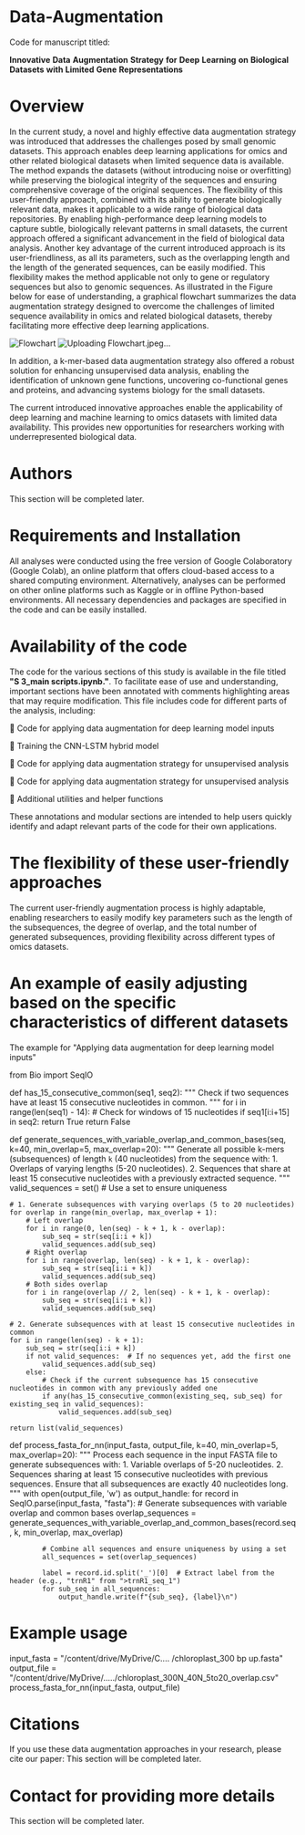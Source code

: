 # Data-Augmentation
Code for manuscript titled:

**Innovative** **Data** **Augmentation** **Strategy** **for** **Deep** **Learning** **on** **Biological** **Datasets** **with** **Limited** **Gene** **Representations**


# Overview
In the current study, a novel and highly effective data augmentation strategy was introduced that addresses the challenges posed by small genomic datasets. This approach enables deep learning applications for omics and other related biological datasets when limited sequence data is available. The method expands the datasets (without introducing noise or overfitting) while preserving the biological integrity of the sequences and ensuring comprehensive coverage of the original sequences. The flexibility of this user-friendly approach, combined with its ability to generate biologically relevant data, makes it applicable to a wide range of biological data repositories. By enabling high-performance deep learning models to capture subtle, biologically relevant patterns in small datasets, the current approach offered a significant advancement in the field of biological data analysis. Another key advantage of the current introduced approach is its user-friendliness, as all its parameters, such as the overlapping length and the length of the generated sequences, can be easily modified. This flexibility makes the method applicable not only to gene or regulatory sequences but also to genomic sequences. As illustrated in the Figure below for ease of understanding, a graphical flowchart summarizes the data augmentation strategy designed to overcome the challenges of limited sequence availability in omics and related biological datasets, thereby facilitating more effective deep learning applications.

![Flowchart](https://github.com/user-attachments/assets/56939990-8065-429c-ac3e-6bbf3fe4fe4d)
![Uploading Flowchart.jpeg…]()


In addition, a k-mer-based data augmentation strategy also offered a robust solution for enhancing unsupervised data analysis, enabling the identification of unknown gene functions, uncovering co-functional genes and proteins, and advancing systems biology for the small datasets. 

The current introduced innovative approaches enable the applicability of deep learning and machine learning to omics datasets with limited data availability. This provides new opportunities for researchers working with underrepresented biological data.

# Authors

This section will be completed later.


# Requirements and Installation

All analyses were conducted using the free version of Google Colaboratory (Google Colab), an online platform that offers cloud-based access to a shared computing environment. Alternatively, analyses can be performed on other online platforms such as Kaggle or in offline Python-based environments. All necessary dependencies and packages are specified in the code and can be easily installed.

# Availability of the code

The code for the various sections of this study is available in the file titled **"S 3_main scripts.ipynb."**. To facilitate ease of use and understanding, important sections have been annotated with comments highlighting areas that may require modification. This file includes code for different parts of the analysis, including:
 
 Code for applying data augmentation for deep learning model inputs


 Training the CNN-LSTM hybrid model


 Code for applying data augmentation strategy for unsupervised analysis


 Code for applying data augmentation strategy for unsupervised analysis


 Additional utilities and helper functions


These annotations and modular sections are intended to help users quickly identify and adapt relevant parts of the code for their own applications.

# The flexibility of these user-friendly approaches

The current user-friendly augmentation process is highly adaptable, enabling researchers to easily modify key parameters such as the length of the subsequences, the degree of overlap, and the total number of generated subsequences, providing flexibility across different types of omics datasets. 

# An example of easily adjusting based on the specific characteristics of different datasets

The example for "Applying data augmentation for deep learning model inputs"

from Bio import SeqIO

def has_15_consecutive_common(seq1, seq2):
    """
    Check if two sequences have at least 15 consecutive nucleotides in common.
    """
    for i in range(len(seq1) - 14):  # Check for windows of 15 nucleotides
        if seq1[i:i+15] in seq2:
            return True
    return False

def generate_sequences_with_variable_overlap_and_common_bases(seq, k=40, min_overlap=5, max_overlap=20): 
    """
    Generate all possible k-mers (subsequences) of length `k` (40 nucleotides) from the sequence with:
    1. Overlaps of varying lengths (5-20 nucleotides).
    2. Sequences that share at least 15 consecutive nucleotides with a previously extracted sequence.
    """
    valid_sequences = set()  # Use a set to ensure uniqueness

    # 1. Generate subsequences with varying overlaps (5 to 20 nucleotides)
    for overlap in range(min_overlap, max_overlap + 1):
        # Left overlap
        for i in range(0, len(seq) - k + 1, k - overlap):
            sub_seq = str(seq[i:i + k])
            valid_sequences.add(sub_seq)
        # Right overlap
        for i in range(overlap, len(seq) - k + 1, k - overlap):
            sub_seq = str(seq[i:i + k])
            valid_sequences.add(sub_seq)
        # Both sides overlap
        for i in range(overlap // 2, len(seq) - k + 1, k - overlap):
            sub_seq = str(seq[i:i + k])
            valid_sequences.add(sub_seq)

    # 2. Generate subsequences with at least 15 consecutive nucleotides in common
    for i in range(len(seq) - k + 1):
        sub_seq = str(seq[i:i + k])
        if not valid_sequences:  # If no sequences yet, add the first one
            valid_sequences.add(sub_seq)
        else:
            # Check if the current subsequence has 15 consecutive nucleotides in common with any previously added one
            if any(has_15_consecutive_common(existing_seq, sub_seq) for existing_seq in valid_sequences):
                valid_sequences.add(sub_seq)

    return list(valid_sequences)

def process_fasta_for_nn(input_fasta, output_file, k=40, min_overlap=5, max_overlap=20):
    """
    Process each sequence in the input FASTA file to generate subsequences with:
    1. Variable overlaps of 5-20 nucleotides.
    2. Sequences sharing at least 15 consecutive nucleotides with previous sequences.
    Ensure that all subsequences are exactly 40 nucleotides long.
    """
    with open(output_file, 'w') as output_handle:
        for record in SeqIO.parse(input_fasta, "fasta"):
            # Generate subsequences with variable overlap and common bases
            overlap_sequences = generate_sequences_with_variable_overlap_and_common_bases(record.seq, k, min_overlap, max_overlap)

            # Combine all sequences and ensure uniqueness by using a set
            all_sequences = set(overlap_sequences)

            label = record.id.split('_')[0]  # Extract label from the header (e.g., "trnR1" from ">trnR1_seq_1")
            for sub_seq in all_sequences:
                output_handle.write(f"{sub_seq}, {label}\n")

# Example usage
input_fasta = "/content/drive/MyDrive/C.... /chloroplast_300 bp up.fasta"
output_file = "/content/drive/MyDrive/...../chloroplast_300N_40N_5to20_overlap.csv"
process_fasta_for_nn(input_fasta, output_file)



# Citations
If you use these data augmentation approaches in your research, please cite our paper:
This section will be completed later.

# Contact for providing more details
This section will be completed later.
